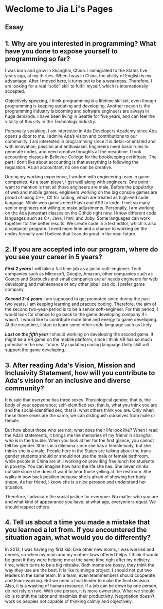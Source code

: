 # Weclome to Jia Li's Pages

## Essay

## 1. Why are you interested in programming? What have you done to expose yourself to programming so far?

I was born and grow in Shanghai, China. I immigrated to the States five years ago, at my thirties. When I was in China, the ability of English is my advantage. After I moved here, it turns out to be a weakness. Therefore, I am looking for a real “solid” skill to fulfill myself, which is internationally accepted. 

Objectively speaking, I think programming is a lifetime skillset, even though programming is keeping updating and developing. Another reason is the programming industry is booming and software engineers are always in huge demands. I have been living in Seattle for five years, and can feel the vitality of this city in the Technology industry.

Personally speaking, I am interested in Ada Developers Academy since Ada opens a door to me. I admire Ada’s vision and contributions to our community. I am interested in programming since it is detail-orientated and with innovation, passion and enthusiasm. Engineers need basic rules to generate codes, and need creative thoughts at the meantime. I took accounting classes in Bellevue College for the bookkeeping certificate. The part I don’t like about accounting is that everything is following the regulation. As an accountant, no one can be creative.

During my working experience, I worked with engineering team in game companies. As a team player, I get well along with engineers. One point I want to mention is that all those engineers are male. Before the popularity of web and mobile games, engineers working on the big console games are proud of using C++, C# for coding, which are treated as high-end code language. While web games need Flash and AS3 to code. I met so many senior engineers not willing to make adjustments. Personally, I am working on the Ada jumpstart classes on the Github right now. I know different code languages such as C+, Java, Html, and Juby. Some languages can work together for the better results. We create code in a text editor, which is also a computer program. I need more time and a chance to working on the codes formally and I believe that I can do great in the near future.

## 2. If you are accepted into our program, where do you see your career in 5 years?

**_First 2 years_** I will take a full time job as a junior soft-engineer. Tech companies such as Mircosoft, Google, Amazon, other companies such as Costco and Starbucks and small companies are all needs engineers for web developing and maintenance or any other jobs I can do. I prefer game company.

**_Second 3-4 years_** I am supposed to get promoted since during the past two years, I am keeping learning and practice coding. Therefore, the aim of the second two-year-period is to be a senior soft-engineer. For this period, I would look for chance to go back to the game developing company if I wasn’t. I would like to contribute more time and energy to game developing. At the meantime, I start to learn some other code language such as Unity.  

**_Last on the fifth year_** I should working on developing the second game. It might be a VR game on the mobile platform, since I think VR has so much potential in the near future. My updating coding language Unity skill will support the game developing.


## 3. After reading Ada's Vision, Mission and Inclusivity Statement, how will you contribute to Ada's vision for an inclusive and diverse community?

It is said that everyone has three sexes. Physiological gender, that is, the body of your appearance; self-identified sex, that is, what you think you are and the social-identified sex, that is, what others think you are. Only when these three sexes are the same, we can distinguish ourselves from male or female. 

But how about those who are not, what does their life look like? When I read the Ada’s statements, it brings me the memories of my friend in shanghai, who is in the trouble. When you look at her for the first glance, you cannot tell her gender. She is in a dilemma since she has a female body, but she thinks she is a male. People here in the States are talking about the trans-gender students should or should not use the male or female bathroom, while people in China are still working on providing free lunch for students in poverty. You can imagine how hard the life she has. She never drinks outside since she doesn’t want to hear those yelling at the restroom. She walks in bow back position because she is afraid of showing her body shape. As her friend, I know she is a nice peroson and understand her situation.

Therefore, I advocate the social justice for everyone. No matter who you are and what kind of appearance you have, at what age, everyone is equal. We should respect others.


## 4. Tell us about a time you made a mistake that you learned a lot from. If you encountered the situation again, what would you do differently?

In 2012, I was having my first kid. Like other new moms, I was worried and nerves, so when my mom and my mother-laws offered helps. I think it would be great if they were helping me at the same time right after my delivery time, which turns to be a big mistake. 
Both moms are bossy, they think the way they use are the best. It is like running a project, I should not put two leaders in the same team. In a team, even teammembers should cooperate and team-working. But we need a final leader to make the final decision. 
Also, it is a wasting of human resource. If a job can be down by one person, do not rely on two. With one person, it is more ownership. What we should do is to shift the labor and maximize their productivity. 
Negotiation doesn’t work on peoples not capable of thinking calmly and objectively. 

